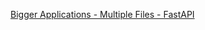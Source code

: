 [Bigger Applications - Multiple Files - FastAPI](https://fastapi.tiangolo.com/tutorial/bigger-applications/#include-an-apirouter-with-a-custom-prefix-tags-responses-and-dependencies)